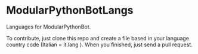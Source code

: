 # ModularPythonBotLangs
Languages for ModularPythonBot.

To contribute, just clone this repo and create a file based in your language country code (Italian = it.lang ). When you finished, just send a pull request.
